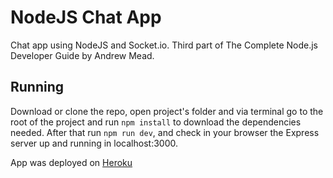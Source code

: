 # NodeJS Chat App

Chat app using NodeJS and Socket.io. Third part of The Complete Node.js Developer Guide by Andrew Mead.

## Running
Download or clone the repo, open project's folder and via terminal go to the root of the project and run `npm install` to download the dependencies needed. After that run `npm run dev`, and check in your browser the Express server up and running in localhost:3000.

App was deployed on [Heroku](https://jd-chat-app.herokuapp.com/)

